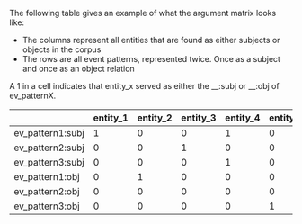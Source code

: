 The following table gives an example of what the argument matrix looks like: 
- The columns represent all entities that are found as either subjects or objects in the corpus
- The rows are all event patterns, represented twice. Once as a subject and once as an object relation

A 1 in a cell indicates that entity_x served as either the __:subj or __:obj of ev_patternX.  


|                  | entity_1 | entity_2 | entity_3 | entity_4 | entity_5 |
|------------------|----------|----------|----------|----------|----------|
| ev_pattern1:subj | 1        | 0        | 0        | 1        | 0        |
| ev_pattern2:subj | 0        | 0        | 1        | 0        | 0        |
| ev_pattern3:subj | 0        | 0        | 0        | 1        | 0        |
| ev_pattern1:obj  | 0        | 1        | 0        | 0        | 0        |
| ev_pattern2:obj  | 0        | 0        | 0        | 0        | 0        |
| ev_pattern3:obj  | 0        | 0        | 0        | 0        | 1        |